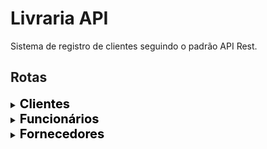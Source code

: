 # Livraria API
Sistema de registro de clientes seguindo o padrão API Rest.

## Rotas
<details>
<summary>
<span style=font-size:20px;color:black>
    <b>Clientes</b>
</span>
</summary>

<ul>
<li><p>Listar todos os clientes: <b>http://localhost:3000/clientes</b></p>
<details>
<summary>Modelo JSON</summary>
<pre><code>
{
    "usuarios": [
        {
            "id": 0,
            "nome": "Lucas",
            "sobrenome": "Silva",
            "cpf": 31673948030
            "email": "LucasBac4no9@gmail.com",
            "telefone": 9836447972
        }
        {
            "id": 1,
            "nome": "João",
            "sobrenome": "Carlos",
            "cpf": 32648918086
            "email": "Joao99Carlos99@gmail.com",
            "telefone": 6627644471
        }
        {
            "id": 2,
            "nome": "Maria",
            "sobrenome": "Brito",
            "cpf": 09325858096
            "email": "mariaaAAA20@gmail.com",
            "telefone": 6627644471
        }
    ]
}
</code></pre>
</details>

|id|nome|sobrenome|cpf|email|telefone|
|---|---|---|---|---|---|
|0|Lucas|Silva|31673948030|LucasBac4no9@gmail<span>.com</span>|9836447972
|1|João|Carlos|32648918086|Joao99Carlos99@gmail<span>.com</span>|6627644471
|2|Maria|Brito|09325858096|mariaaAAA20@gmail<span>.com</span>|6627644471

</li>

---

<li><p>Listar cliente por ID: <b>http://localhost:3000/clientes/id/1</b></p>
<details>
<summary>Modelo JSON</summary>
<pre><code>
{
    "usuarios": [
        {
            "id": 1,
            "nome": "João",
            "sobrenome": "Carlos",
            "cpf": 32648918086
            "email": "Joao99Carlos99@gmail.com",
            "telefone": 6627644471
        }
    ]
}
</pre></code>
</details>

|id|nome|sobrenome|cpf|email|telefone|
|---|---|---|---|---|---|
|1|Lucas|Silva|31673948030|LucasBac4no9@gmail<span>.com</span>|9836447972

</li>

---

<li>
<p>Inserir cliente: <b>http://localhost:3000/clientes/add</b></p>
<details>
<summary>Modelo JSON</summary>
<pre><code>
{
    "nome": "Maria",
    "sobrenome": "Brito",
    "cpf": 09325858096
    "email": "mariaaAAA20@gmail.com",
    "telefone": 6627644471
}
</code></pre>
</details>

|id|nome|sobrenome|cpf|email|telefone|
|---|---|---|---|---|---|
|2|Maria|Brito|09325858096|mariaaAAA20@gmail<span>.com</span>|6627644471


> Cliente "Maria Brito" adicionado com sucesso.

</li>

---

<li>
<p>Apagar cliente por id: <b>http://localhost:3000/clientes/delete/1</b></p>

|id|nome|sobrenome|cpf|email|telefone|
|---|---|---|---|---|---|
|<del>1|<del>João|<del>Carlos|<del>32648918086|<del>Joao99Carlos99@gmail<span>.com</span>|<del>6627644471

> "Id "1" removido do banco de dados."

</li>

---

<li>
<p>Atualizar cliente por id: <b>http://localhost:3000/clientes/update/0</b></p>
<details>
<summary>Modelo JSON</summary>
<pre><code>
{
    "sobrenome": "Silveira",
    "email": "LucasSilveira@gmail.com",
}
</code></pre>
</details>

|id|nome|sobrenome|cpf|email|telefone|
|---|---|---|---|---|---|
|0|Lucas|<b>Silveira</b>|31673948030|<b>LucasSilveira415@gmail<span>.com</span></b>|9836447972

> Id "1" atualizado.
</li>
</details>

<details>
<summary>
<span style=font-size:20px;color:black>
    <b>Funcionários</b>
</span>
</summary>
<ul>
<li><p>Listar todos os funcionarios: <b>http://localhost:3000/funcionarios</b></p>
<details>
<summary>Modelo JSON</summary>
<pre><code>
{
    "Funcionarios": [
        {
            "id": 0,
            "nome": "Lucas",
            "sobrenome": "Silva",
            "data_de_nascimento": 27/06/2000,
            "data_de_admissao": 23/04/2020,
            "telefone": 9836447972,
            "email": "lucasBac4no9@gmail.com",
            "funcao": "Auxiliar Administrativo"
            
        }
        {
            "id": 1,
            "nome": "Fernanda",
            "sobrenome": "Oliveira",
            "data_de_nascimento": 04/04/1996,
            "data_de_admissao": 19/02/2018,
            "telefone": 996455432,
            "email": "fernanda_oliveira@gmail.com",
            "funcao": "Secretária"
        }
        {
            "id": 2,
            "nome": "Maria Luiza",
            "sobrenome": "Alcântara",
            "data_de_nascimento": 15/05/1980,
            "data_de_admissao": 19/03/2002,
            "telefone": 995478938,
            "email": "mariaLu1980@gmail.com",
            "funcao": "Gerente"
        }
    ]
}
</code></pre>
</details>

|id|nome|sobrenome|data_de_nascimento|data_de_admissao|telefone|email|funcao|
|---|---|---|---|---|---|---|---|
|0|Lucas|Silva|27/06/2000|23/04/2020|9836447972|lucasBac4no9@gmail<span>.com</span>|Auxiliar Administrativo
|1|Fernanda|Oliveira|04/04/1996|19/02/2018|996455432|fernanda_oliveira@<span>.com</span>|Secretária
|2|Maria Luiza|Alcântara|15/05/1980|19/03/2002|995478938|mariaLu1980@gmail<span>.com</span>|Gerente

</li>

---

<li><p>Listar funcionario por ID: <b>http://localhost:3000/funcionarios/id/1</b></p>
<details>
<summary>Modelo JSON</summary>
<pre><code>
{
    "Funcionario": [
        {
            "id": 1,
            "nome": "Fernanda",
            "sobrenome": "Oliveira",
            "data_de_nascimento": 04/04/1996,
            "data_de_admissao": 19/02/2018,
            "telefone": 996455432,
            "email": "fernanda_oliveira@gmail.com",
            "funcao": "Secretária"
        }
    ]
}
</pre></code>
</details>

|id|nome|sobrenome|data_de_nascimento|data_de_admissao|telefone|email|funcao|
|---|---|---|---|---|---|---|---|
|1|Fernanda|Oliveira|04/04/1996|19/02/2018|996455432|fernanda_oliveira@<span>.com</span>|Secretária

</li>

---

<li>
<p>Inserir funcionario: <b>http://localhost:3000/funcionarios/add</b></p>
<details>
<summary>Modelo JSON</summary>
<pre><code>
{
    "nome": "Maria Luiza",
    "sobrenome": "Alcântara",
    "data_de_nascimento": 15/05/1980,
    "data_de_admissao": 19/03/2002,
    "telefone": 995478938,
    "email": "mariaLu1980@gmail.com",
    "funcao": "Gerente"
}

</code></pre>
</details>

|id|nome|sobrenome|data_de_nascimento|data_de_admissao|telefone|email|funcao|
|---|---|---|---|---|---|---|---|
|2|Maria Luiza|Alcântara|15/05/1980|19/03/2002|995478938|mariaLu1980@gmail<span>.com</span>|Gerente

> Funcionario "Maria Luiza Alcântara" adicionado com sucesso.

</li>

---

<li>
<p>Apagar funcionario por id: <b>http://localhost:3000/funcionarios/delete/0</b></p>

|id|nome|sobrenome|data_de_nascimento|data_de_admissao|telefone|email|funcao|
|---|---|---|---|---|---|---|---|
|<del>0|<del>Lucas|<del>Silva|<del>27/06/2000|<del>23/04/2020|<del>9836447972|<del>lucasBac4no9@gmail<span>.com</span>|<del>Auxiliar Administrativo

> "Id "0" removido do banco de dados."

</li>

---

<li>
<p>Atualizar funcionario por id: <b>http://localhost:3000/funcionarios/update/0</b></p>
<details>
<summary>Modelo JSON</summary>
<pre><code>
{
    "sobrenome": "Silva",
    "email": "lucasSilva20@gmail.com",
}
</code></pre>
</details>

|id|nome|sobrenome|data_de_nascimento|data_de_admissao|telefone|email|funcao|
|---|---|---|---|---|---|---|---|
|0|Lucas|<b>Silva</b>|27/06/2000|23/04/2020|9836447972|<b>lucasSilva20@gmail<span>.com</span></b>|<b>Auxiliar Administrativo</b>

> Id "0" atualizado.
</li>
</details>

<details>
<summary>
<span style=font-size:20px;color:black>
    <b>Fornecedores</b>
</span>
</summary>
<ul>
<li><p>Listar todos os fornecedores: <b>http://localhost:3000/fornecedores</b></p>
<details>
<summary>Modelo JSON</summary>
<pre><code>
{
    "Fornecedores": [
        {
            "id": 0,
            "nome": "Carlos Francisco",
            "cnpj": 02.234.456/0001-89,
            "endereco":"Rua Jacaré, 345, Vila Velha - BH/MG",
            "contaBancaria":"Ag: 1234, Cc:12345-7"
        }       
        {
            "id": 1,
            "nome": "João Antônio",
            "cnpj": 01.234.546/0002-78,
            "endereco":"Rua Sabino, 27, Santa Cruz - Go/GO",
            "contaBancaria":"Ag: 4321, Cc:76549-0"
        }
        {
            "id": 2,
            "nome": "Ana Vasconcelos",
            "cnpj": 03.567.031/0003-69,
            "endereco":"Avenida Floris, Cerejeira - Sc/PA",
            "contaBancaria":"Ag: 7654, Cc:24567-3"
        }
    ]   
}        

</code></pre>
</details>

|id|nome|cnpj|endereco|contaBancaria|
|---|---|---|---|---|
|0|Carlos Francisco|02.234.456/0001-89|Rua Jacaré, 345, Vila Velha - BH/MG|Ag: 1234, Cc:12345-7
|1|João Antônio|01.234.546/0002-78|Rua Sabino, 27, Santa Cruz - Go/GO|Ag: 4321, Cc:76549-0
|2|Ana Vasconcelos|03.567.031/0003-69|Avenida Floris, Cerejeira - Sc/PA|Ag: 7654, Cc:24567-3

</li>

---

<li><p>Listar fornecedor por ID: <b>http://localhost:3000/fornecedores/id/1</b></p>
<details>
<summary>Modelo JSON</summary>
<pre><code>
{
    "Funcionario": [
        {
            "id": 1,
            "nome": "João Antônio",
            "cnpj": 01.234.546/0002-78,
            "endereco":"Rua Sabino, 27, Santa Cruz - Go/GO",
            "contaBancaria":"Ag: 4321, Cc:76549-0"
        }
    ]
}
</pre></code>
</details>

|id|nome|cnpj|endereco|contaBancaria|
|---|---|---|---|---|
|1|João Antônio|01.234.546/0002-78|Rua Sabino, 27, Santa Cruz - Go/GO|Ag: 4321, Cc:76549-0

</li>

---

<li>
<p>Inserir fornecedor: <b>http://localhost:3000/fornecedores/add</b></p>
<details>
<summary>Modelo JSON</summary>
<pre><code>
{
    "nome": "Ana Vasconcelos",
    "cnpj": 03.567.031/0003-69,
    "endereco":"Avenida Floris, Cerejeira - Sc/PA",
    "contaBancaria":"Ag: 7654, Cc:24567-3"
}

</code></pre>
</details>

|id|nome|cnpj|endereco|contaBancaria|
|---|---|---|---|---|
|2|Ana Vasconcelos|03.567.031/0003-69|Avenida Floris, Cerejeira - Sc/PA|Ag: 7654, Cc:24567-3

> Funcionario "Ana Vasconcelos" adicionado com sucesso.

</li>

---

<li>
<p>Apagar fornecedor por id: <b>http://localhost:3000/fornecedores/delete/0</b></p>

|id|nome|cnpj|endereco|contaBancaria|
|---|---|---|---|---|
|<del>0|<del>Carlos Francisco|<del>02.234.456/0001-89|<del>Rua Jacaré, 345, Vila Velha - BH/MG|<del>Ag: 1234, Cc:12345-7

> "Id "0" removido do banco de dados."

</li>

---

<li>
<p>Atualizar fornecedor por id: <b>http://localhost:3000/fornecedores/update/1</b></p>
<details>
<summary>Modelo JSON</summary>
<pre><code>
{
    "nome": "João Antônio",
    "endereco": "Rua Felislândia, 46, Félix, Go/GO",

}

</code></pre>
</details>

|id|nome|cnpj|endereco|contaBancaria|
|---|---|---|---|---|
|0|<b>Joao Antônio</b>|01.234.546/0002-78|<b>Rua Felislândia, 46, Félix, Go/GO</b>|<b>Ag: 4321, Cc:76549-0</b>

> Id "0" atualizado.

</li>
</details>
